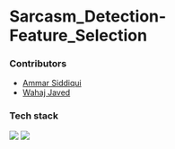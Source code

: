 # Sarcasm_Detection-Feature_Selection

### Contributors
* <a href = "https://github.com/siddiki002">Ammar Siddiqui</a>
* <a href = "https://github.com/WahajJaved20">Wahaj Javed</a>

### Tech stack

<img src = "https://img.shields.io/badge/-Jupyter-green?logo=jupyter&style=for-the-badge" />
<img src = "https://img.shields.io/badge/-Scikit%20Learn-black?logo=scikitlearn&style=for-the-badge" />

